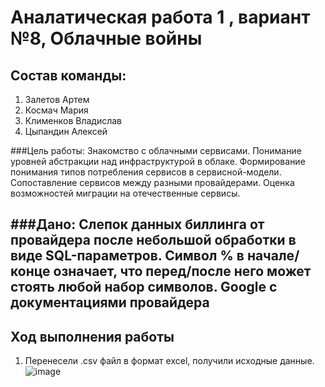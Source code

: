 # Аналатическая работа 1 , вариант №8, Облачные войны
## Cостав команды:
   1. Залетов Артем
   2. Космач Мария
   3. Клименков Владислав
   4. Цыпандин Алексей

###Цель работы:
Знакомство с облачными сервисами. Понимание уровней абстракции над инфраструктурой в облаке. Формирование понимания типов потребления сервисов в сервисной-модели. Сопоставление сервисов между разными провайдерами. Оценка возможностей миграции на отечественные сервисы.

###Дано:
Слепок данных биллинга от провайдера после небольшой обработки в виде SQL-параметров. Символ % в начале/конце означает, что перед/после него может стоять любой набор символов.
Google с документациями провайдера
---
## Ход выполнения работы
1. Перенесели .csv файл в формат excel, получили исходные данные.
   ![image](https://github.com/macinia/AnalitLab-1-obclachnie_voiny/assets/112976302/7efe29d2-aa9b-457e-ba07-0b255d7535a5)


